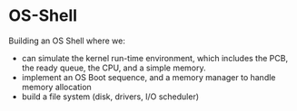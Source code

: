 # OS-Shell

Building an OS Shell where we:
- can simulate the kernel run-time environment, which includes the PCB, the ready queue, the CPU, and a simple memory. 
- implement an OS Boot sequence, and a memory manager to handle memory allocation
- build a file system (disk, drivers, I/O scheduler)

